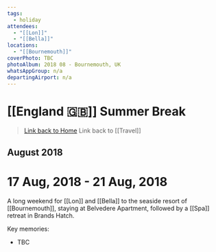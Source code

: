 ```yaml
---
tags:
  - holiday
attendees:
  - "[[Lon]]"
  - "[[Bella]]"
locations:
  - "[[Bournemouth]]"
coverPhoto: TBC
photoAlbum: 2018 08 - Bournemouth, UK
whatsAppGroup: n/a
departingAirport: n/a
---
```

# [[England 🇬🇧]] Summer Break

> [Link back to Home](obsidian://open?vault=Personal%20Notes&file=000%20Index)
> Link back to [[Travel]]

## August 2018

# 17 Aug, 2018 - 21 Aug, 2018

A long weekend for [[Lon]] and [[Bella]] to the seaside resort of [[Bournemouth]], staying at Belvedere Apartment, followed by a [[Spa]] retreat in Brands Hatch.

Key memories:
- TBC